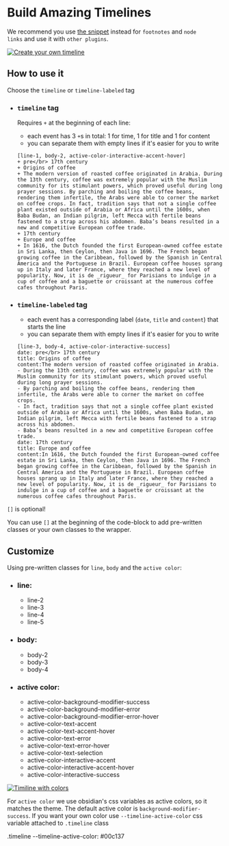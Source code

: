 # Build Amazing Timelines

We recommend you use [the snippet](https://github.com/George-debug/obsidian-timeline/tree/master/src/style/snippet) instead for `footnotes` and `node links` and use it with `other plugins`.

[![Create your own timeline](https://user-images.githubusercontent.com/57345333/180435506-7d51bec3-0cc8-48b1-9f22-24199c988dbf.gif)](https://user-images.githubusercontent.com/57345333/180435506-7d51bec3-0cc8-48b1-9f22-24199c988dbf.gif)

## [](https://github.com/George-debug/obsidian-timeline#how-to-use-it)How to use it

Choose the `timeline` or `timeline-labeled` tag

-   ### [](https://github.com/George-debug/obsidian-timeline#timeline-tag)`timeline` tag
    
    Requires `+` at the beginning of each line:
    
    -   each event has 3 `+`s in total: 1 for time, 1 for title and 1 for content
    -   you can separate them with empty lines if it's easier for you to write
    
    ```timeline
    [line-1, body-2, active-color-interactive-accent-hover]
    + pre</br> 17th century
    + Origins of coffee
    + The modern version of roasted coffee originated in Arabia. During the 13th century, coffee was extremely popular with the Muslim community for its stimulant powers, which proved useful during long prayer sessions. By parching and boiling the coffee beans, rendering them infertile, the Arabs were able to corner the market on coffee crops. In fact, tradition says that not a single coffee plant existed outside of Arabia or Africa until the 1600s, when Baba Budan, an Indian pilgrim, left Mecca with fertile beans fastened to a strap across his abdomen. Baba’s beans resulted in a new and competitive European coffee trade.
    + 17th century
    + Europe and coffee
    + In 1616, the Dutch founded the first European-owned coffee estate in Sri Lanka, then Ceylon, then Java in 1696. The French began growing coffee in the Caribbean, followed by the Spanish in Central America and the Portuguese in Brazil. European coffee houses sprang up in Italy and later France, where they reached a new level of popularity. Now, it is de _rigueur_ for Parisians to indulge in a cup of coffee and a baguette or croissant at the numerous coffee cafes throughout Paris.
    ```
    
-   ### [](https://github.com/George-debug/obsidian-timeline#timeline-labeled-tag)`timeline-labeled` tag
    
    -   each event has a corresponding label (`date`, `title` and `content`) that starts the line
    -   you can separate them with empty lines if it's easier for you to write
    
    ```timeline-labeled
    [line-3, body-4, active-color-interactive-success]
    date: pre</br> 17th century
    title: Origins of coffee
    content:The modern version of roasted coffee originated in Arabia. 
    - During the 13th century, coffee was extremely popular with the Muslim community for its stimulant powers, which proved useful during long prayer sessions.
    - By parching and boiling the coffee beans, rendering them infertile, the Arabs were able to corner the market on coffee crops. 
    - In fact, tradition says that not a single coffee plant existed outside of Arabia or Africa until the 1600s, when Baba Budan, an Indian pilgrim, left Mecca with fertile beans fastened to a strap across his abdomen.
    - Baba’s beans resulted in a new and competitive European coffee trade.
    date: 17th century
    title: Europe and coffee
    content:In 1616, the Dutch founded the first European-owned coffee estate in Sri Lanka, then Ceylon, then Java in 1696. The French began growing coffee in the Caribbean, followed by the Spanish in Central America and the Portuguese in Brazil. European coffee houses sprang up in Italy and later France, where they reached a new level of popularity. Now, it is de _rigueur_ for Parisians to indulge in a cup of coffee and a baguette or croissant at the numerous coffee cafes throughout Paris.
    ```
    
      
    

`[]` is optional!

You can use `[]` at the beginning of the code-block to add pre-written classes or your own classes to the wrapper.  

## [](https://github.com/George-debug/obsidian-timeline#customize)Customize

Using pre-written classes for `line`, `body` and the `active color`:

-   ### [](https://github.com/George-debug/obsidian-timeline#line)line:
    
    -   line-2
    -   line-3
    -   line-4
    -   line-5
-   ### [](https://github.com/George-debug/obsidian-timeline#body)body:
    
    -   body-2
    -   body-3
    -   body-4
-   ### [](https://github.com/George-debug/obsidian-timeline#active-color)active color:
    
    -   active-color-background-modifier-success
    -   active-color-background-modifier-error
    -   active-color-background-modifier-error-hover
    -   active-color-text-accent
    -   active-color-text-accent-hover
    -   active-color-text-error
    -   active-color-text-error-hover
    -   active-color-text-selection
    -   active-color-interactive-accent
    -   active-color-interactive-accent-hover
    -   active-color-interactive-success

[![Timiline with colors](https://user-images.githubusercontent.com/57345333/180477136-256d5cf5-aaf3-41ee-9055-e4e82de35af2.gif)](https://user-images.githubusercontent.com/57345333/180477136-256d5cf5-aaf3-41ee-9055-e4e82de35af2.gif)

For `active color` we use obsidian's css variables as active colors, so it matches the theme. The default active color is `background-modifier-success`. If you want your own color use `--timeline-active-color` css variable attached to `.timeline` class

.timeline
    --timeline-active-color: #00c137